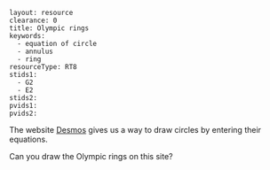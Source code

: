 ````
layout: resource
clearance: 0
title: Olympic rings
keywords:
  - equation of circle
  - annulus
  - ring
resourceType: RT8
stids1:
  - G2
  - E2
stids2:
pvids1:
pvids2:

````

The website <a href="https://www.desmos.com/calculator/" target="_blank">Desmos</a> gives us a way to draw circles by entering their equations.

Can you draw the Olympic rings on this site?